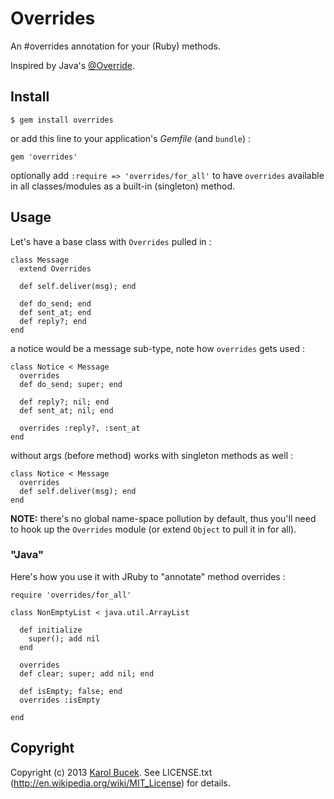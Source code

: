 # Overrides

An #overrides annotation for your (Ruby) methods.

Inspired by Java's [@Override][1].


## Install

    $ gem install overrides

or add this line to your application's *Gemfile* (and `bundle`) :

    gem 'overrides'

optionally add  `:require => 'overrides/for_all'` to have `overrides` available
in all classes/modules as a built-in (singleton) method.


## Usage

Let's have a base class with `Overrides` pulled in :

    class Message
      extend Overrides

      def self.deliver(msg); end

      def do_send; end
      def sent_at; end
      def reply?; end
    end

a notice would be a message sub-type, note how `overrides` gets used :

    class Notice < Message
      overrides
      def do_send; super; end

      def reply?; nil; end
      def sent_at; nil; end

      overrides :reply?, :sent_at
    end

 without args (before method) works with singleton methods as well :

    class Notice < Message
      overrides
      def self.deliver(msg); end
    end

**NOTE:** there's no global name-space pollution by default, thus you'll need
to hook up the `Overrides` module (or extend `Object` to pull it in for all).

### "Java"

Here's how you use it with JRuby to "annotate" method overrides :

    require 'overrides/for_all'

    class NonEmptyList < java.util.ArrayList

      def initialize
        super(); add nil
      end

      overrides
      def clear; super; add nil; end

      def isEmpty; false; end
      overrides :isEmpty

    end


## Copyright

Copyright (c) 2013 [Karol Bucek](http://kares.org).
See LICENSE.txt (http://en.wikipedia.org/wiki/MIT_License) for details.

[0]: https://github.com/kares/overrides
[1]: http://docs.oracle.com/javase/7/docs/api/java/lang/Override.html